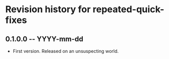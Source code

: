 # Revision history for repeated-quick-fixes

## 0.1.0.0 -- YYYY-mm-dd

* First version. Released on an unsuspecting world.

